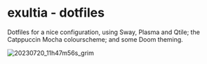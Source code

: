 # exultia - dotfiles

Dotfiles for a nice configuration, using Sway, Plasma and Qtile; the Catppuccin Mocha colourscheme; and some Doom theming.

![20230720_11h47m56s_grim](https://github.com/doomslayer-0/exultia/assets/121584975/2f31322a-71af-4e4b-bd5a-f1e37a696b0b)
